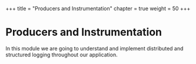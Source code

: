+++
title = "Producers and Instrumentation"
chapter = true
weight = 50
+++

# Producers and Instrumentation

In this module we are going to understand and implement distributed and structured logging throughout our application.
